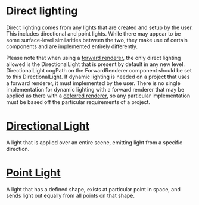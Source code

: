 # Direct lighting
Direct lighting comes from any lights that are created and setup by the user. This includes directional and point lights. While there may appear to be some surface-level similarities between the two, they make use of certain components and are implemented entirely differently.

Please note that when using a [forward renderer](https://plasmaengine.github.io/PlasmaDocs/Manual/graphics/renderer.markdown), the only direct lighting allowed is the DirectionalLight that is present by default in any new level. DirectionalLight cogPath on the ForwardRenderer component should be set to this DirectionalLight. If dynamic lighting is needed on a project that uses a forward renderer, it must implemented by the user. There is no single implementation for dynamic lighting with a forward renderer that may be applied as there with a [deferred renderer](https://plasmaengine.github.io/PlasmaDocs/Manual/graphics/renderer.markdown), so any particular implementation must be based off the particular requirements of a project.

# [Directional Light](https://plasmaengine.github.io/PlasmaDocs/Manual/graphics/lighting/direct_lighting/directional_light.markdown)
A light that is applied over an entire scene, emitting light from a specific direction.

# [Point Light](https://plasmaengine.github.io/PlasmaDocs/Manual/graphics/lighting/direct_lighting/point_light.markdown)
A light that has a defined shape, exists at particular point in space, and sends light out equally from all points on that shape. 

 